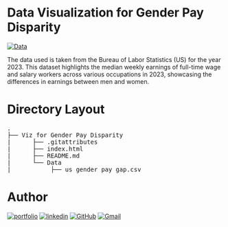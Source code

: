 # Data Visualization for Gender Pay Disparity

[![Data](https://img.shields.io/badge/data-000?style=for-the-badge&-fi&logoColor=white)](https://www.bls.gov/opub/ted/2024/womens-earnings-were-83-6-percent-of-mens-in-2023.htm#:~:text=Women%20who%20were%20full%2Dtime,time%20wage%20and%20salary%20workers.)

The data used is taken from the Bureau of Labor Statistics (US) for the year 2023. This dataset highlights the median weekly earnings of full-time wage and salary workers across various occupations in 2023, showcasing the differences in earnings between men and women.

# Directory Layout

<pre>
.
├── Viz for Gender Pay Disparity
|      ├── .gitattributes
|      ├── index.html
|      ├── README.md
|      └── Data
|           ├── us_gender_pay_gap.csv
</pre>

# Author

[![portfolio](https://img.shields.io/badge/my_portfolio-000?style=for-the-badge&logo=ko-fi&logoColor=white)](https://aham18113.vercel.app/)
[![linkedin](https://img.shields.io/badge/linkedin-0A66C2?style=for-the-badge&logo=linkedin&logoColor=white)](https://www.linkedin.com/in/aham-gupta-18a02a202/)
[![GitHub](https://img.shields.io/badge/GitHub-100000?style=for-the-badge&logo=github&logoColor=white)](https://github.com/aham-18113)
[![Gmail](https://img.shields.io/badge/Gmail-D14836?style=for-the-badge&logo=gmail&logoColor=white)](mailto:ahamgupta18113@gmail.com)

